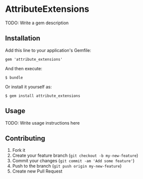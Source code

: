 # AttributeExtensions

TODO: Write a gem description

## Installation

Add this line to your application's Gemfile:

    gem 'attribute_extensions'

And then execute:

    $ bundle

Or install it yourself as:

    $ gem install attribute_extensions

## Usage

TODO: Write usage instructions here

## Contributing

1. Fork it
2. Create your feature branch (`git checkout -b my-new-feature`)
3. Commit your changes (`git commit -am 'Add some feature'`)
4. Push to the branch (`git push origin my-new-feature`)
5. Create new Pull Request
